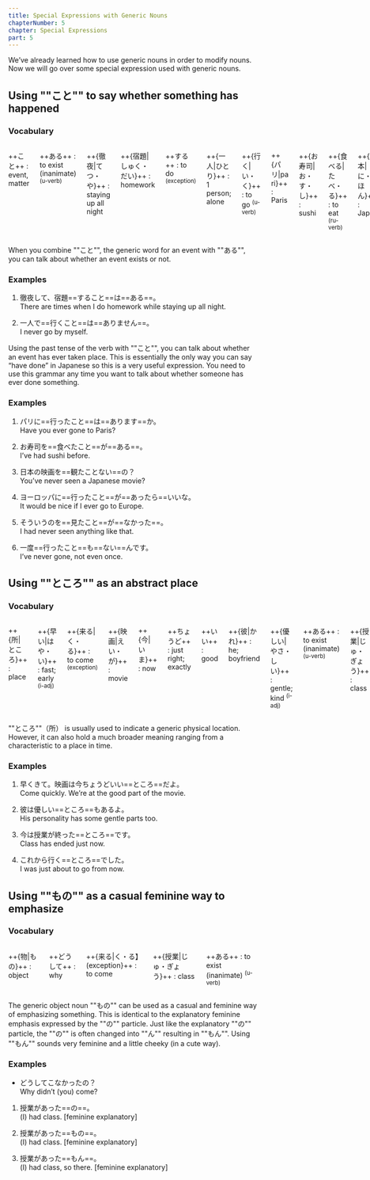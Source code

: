 ```yaml
---
title: Special Expressions with Generic Nouns
chapterNumber: 5
chapter: Special Expressions
part: 5
---
```


We’ve already learned how to use generic nouns in order to modify nouns. Now we will go over some special expression used with generic nouns.

## Using ""こと"" to say whether something has happened

### Vocabulary

<div class="columns">

++こと++
: event, matter

++ある++
: to exist (inanimate) <sup>(u-verb)</sup>

++{徹夜|てつ・や}++
: staying up all night

++{宿題|しゅく・だい}++
: homework

++する++
: to do <sup>(exception)</sup>

++{一人|ひとり}++
: 1 person; alone

++{行く|い・く}++
: to go <sup>(u-verb)</sup>

++{パリ|pa ri}++
: Paris

++{お寿司|お・す・し}++
: sushi

++{食べる|たべ・る}++
: to eat <sup>(ru-verb)</sup>

++{日本|に・ほん}++
: Japan

++{映画|えい・が}++
: movie

++{観る|み・る}++
: to watch <sup>(ru-verb)</sup>

++{ヨーロッパ|yo o ro p po}++
: Europe

++いい++
: good <sup>(i-adj)</sup>

++そう++
: (things are) that way

++{言う|い・う}++
: to say <sup>(u-verb)</sup>

++{見る|み・る}++
: to see <sup>(ru-verb)</sup>

++{～度|～ど}++
: counter for number of times

</div>

When you combine ""こと"", the generic word for an event with ""ある"", you can talk about whether an event exists or not.

### Examples

1. 徹夜して、宿題==すること==は==ある==。  
   There are times when I do homework while staying up all night.

1. 一人で==行くこと==は==ありません==。  
   I never go by myself.

Using the past tense of the verb with ""こと"", you can talk about whether an event has ever taken place. This is essentially the only way you can say “have done” in Japanese so this is a very useful expression. You need to use this grammar any time you want to talk about whether someone has ever done something.

### Examples

1. パリに==行ったこと==は==あります==か。  
   Have you ever gone to Paris?

1. お寿司を==食べたこと==が==ある==。  
   I’ve had sushi before.

1. 日本の映画を==観たことない==の？  
   You’ve never seen a Japanese movie?

1. ヨーロッパに==行ったこと==が==あったら==いいな。  
   It would be nice if I ever go to Europe.

1. そういうのを==見たこと==が==なかった==。  
   I had never seen anything like that.

1. 一度==行ったこと==も==ない==んです。  
   I’ve never gone, not even once.

## Using ""ところ"" as an abstract place

### Vocabulary

<div class="columns">

++{所|ところ}++
: place

++{早い|はや・い}++
: fast; early <sup>(i-adj)</sup>

++{来る|く・る}++
: to come <sup>(exception)</sup>

++{映画|えい・が}++
: movie

++{今|いま}++
: now

++ちょうど++
: just right; exactly

++いい++
: good

++{彼|かれ}++
: he; boyfriend

++{優しい|やさ・しい}++
: gentle; kind <sup>(i-adj)</sup>

++ある++
: to exist (inanimate) <sup>(u-verb)</sup>

++{授業|じゅ・ぎょう}++
: class

++{終わる|お・わる}++
: to end <sup>(u-verb)</sup>

++これ++
: this

++{行く|い・く}++
: to go <sup>(u-verb)</sup>

</div>

""ところ""（所） is usually used to indicate a generic physical location. However, it can also hold a much broader meaning ranging from a characteristic to a place in time.

### Examples

1. 早くきて。映画は今ちょうどいい==ところ==だよ。  
   Come quickly. We’re at the good part of the movie.

1. 彼は優しい==ところ==もあるよ。  
   His personality has some gentle parts too.

1. 今は授業が終った==ところ==です。  
   Class has ended just now.

1. これから行く==ところ==でした。  
   I was just about to go from now.

## Using ""もの"" as a casual feminine way to emphasize

### Vocabulary

<div class="columns">

++{物|もの}++
: object

++どうして++
: why

++{来る|く・る】 (exception}++
: to come

++{授業|じゅ・ぎょう}++
: class

++ある++
: to exist (inanimate) <sup>(u-verb)</sup>

</div>

The generic object noun ""もの"" can be used as a casual and feminine way of emphasizing something. This is identical to the explanatory feminine emphasis expressed by the ""の"" particle. Just like the explanatory ""の"" particle, the ""の"" is often changed into ""ん"" resulting in ""もん"". Using ""もん"" sounds very feminine and a little cheeky (in a cute way).

### Examples

- どうしてこなかったの？  
  Why didn’t (you) come?

1. 授業があった==の==。  
   (I) had class. [feminine explanatory]

1. 授業があった==もの==。  
   (I) had class. [feminine explanatory]

1. 授業があった==もん==。  
   (I) had class, so there. [feminine explanatory]
